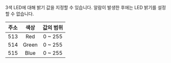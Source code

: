 3색 LED에 대해 밝기 값을 지정할 수 있습니다. 알람이 발생한 후에는 LED 밝기를 설정할 수 없습니다.

| 주소 | 색상  | 값의 범위 |
| :--: | :---: | :-------: |
| 513  | Red   | 0 ~ 255   |
| 514  | Green | 0 ~ 255   |
| 515  | Blue  | 0 ~ 255   |
